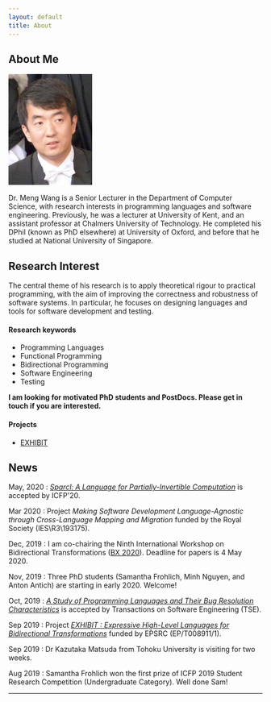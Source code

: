 ```yaml
---
layout: default
title: About
---
```


## About Me

<img class="profile-picture" src="avatar.jpeg">

Dr. Meng Wang is a Senior Lecturer in the Department of Computer Science, with research interests in programming languages and software engineering. Previously, he was a lecturer at University of Kent, and an assistant professor at Chalmers University of Technology. He completed his DPhil (known as PhD elsewhere) at University of Oxford, and before that he studied at National University of Singapore.

## Research Interest

The central theme of his research is to apply theoretical rigour to practical programming, with the aim of improving the correctness and robustness of software systems. In particular, he focuses on designing languages and tools for software development and testing.

#### Research keywords

* Programming Languages
* Functional Programming
* Bidirectional Programming
* Software Engineering
* Testing

**I am looking for motivated PhD students and PostDocs. Please get in touch if you are interested.**

#### Projects

- [EXHIBIT](https://mengwangoxf.github.io/EXHIBIT)

## News

May, 2020 
: [*Sparcl: A Language for Partially-Invertible Computation*](./Papers/ICFP20.pdf) is accepted by ICFP'20. 

Mar 2020 
: Project *Making Software Development Language-Agnostic through Cross-Language Mapping and Migration* funded by the Royal Society (IES\R3\193175). 

Dec, 2019
: I am co-chairing the Ninth International Workshop on Bidirectional Transformations ([BX 2020](http://bx-community.wikidot.com/bx2020:home)). Deadline for papers is 4 May 2020. 


Nov, 2019
: Three PhD students (Samantha Frohlich, Minh Nguyen, and Anton Antich) are starting in early 2020. Welcome! 


Oct, 2019 
: [*A Study of Programming Languages and Their Bug Resolution Characteristics*](./Papers/TSE19.pdf) is accepted by Transactions on Software Engineering (TSE).

Sep 2019 
: Project [*EXHIBIT : Expressive High-Level Languages for Bidirectional Transformations*](https://gow.epsrc.ukri.org/NGBOViewGrant.aspx?GrantRef=EP/T008911/1) funded by EPSRC (EP/T008911/1). 

Sep 2019 
: Dr Kazutaka Matsuda from Tohoku University is visiting for two weeks.   

Aug 2019 
: Samantha Frohlich won the first prize of ICFP 2019 Student Research Competition (Undergraduate Category). Well done Sam!


---

